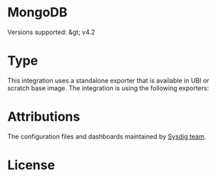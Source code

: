# MongoDB


Versions supported: &amp;gt; v4.2

# Type
This integration uses a standalone exporter that is available in UBI or scratch base image.
The integration is using the following exporters:


# Attributions
The configuration files and dashboards maintained by [Sysdig team](https://sysdig.com/).

# License